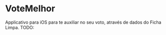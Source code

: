 # VoteMelhor
Applicativo para iOS para te auxiliar no seu voto, através de dados do Ficha Limpa. TODO:
